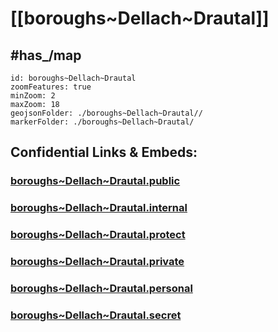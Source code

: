 # [[boroughs~Dellach~Drautal]] 


## #has_/map  



```leaflet
id: boroughs~Dellach~Drautal
zoomFeatures: true 
minZoom: 2 
maxZoom: 18
geojsonFolder: ./boroughs~Dellach~Drautal//
markerFolder: ./boroughs~Dellach~Drautal/
```




## Confidential Links & Embeds: 

### [boroughs~Dellach~Drautal.public](/_public/\Earth\Continent\Europe\Europe~Central\Austria\Austrias_States\Kärnten\counties~Kärnten\Spittal~Drau\cities~Spittal~Drau\Dellach~Drautalboroughs~Dellach~Drautal.public.md) 

### [boroughs~Dellach~Drautal.internal](/_internal/\Earth\Continent\Europe\Europe~Central\Austria\Austrias_States\Kärnten\counties~Kärnten\Spittal~Drau\cities~Spittal~Drau\Dellach~Drautalboroughs~Dellach~Drautal.internal.md) 

### [boroughs~Dellach~Drautal.protect](/_protect/\Earth\Continent\Europe\Europe~Central\Austria\Austrias_States\Kärnten\counties~Kärnten\Spittal~Drau\cities~Spittal~Drau\Dellach~Drautalboroughs~Dellach~Drautal.protect.md) 

### [boroughs~Dellach~Drautal.private](/_private/\Earth\Continent\Europe\Europe~Central\Austria\Austrias_States\Kärnten\counties~Kärnten\Spittal~Drau\cities~Spittal~Drau\Dellach~Drautalboroughs~Dellach~Drautal.private.md) 

### [boroughs~Dellach~Drautal.personal](/_personal/\Earth\Continent\Europe\Europe~Central\Austria\Austrias_States\Kärnten\counties~Kärnten\Spittal~Drau\cities~Spittal~Drau\Dellach~Drautalboroughs~Dellach~Drautal.personal.md) 

### [boroughs~Dellach~Drautal.secret](/_secret/\Earth\Continent\Europe\Europe~Central\Austria\Austrias_States\Kärnten\counties~Kärnten\Spittal~Drau\cities~Spittal~Drau\Dellach~Drautalboroughs~Dellach~Drautal.secret.md)

